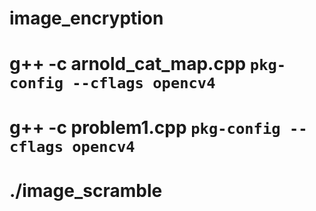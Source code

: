 # image_encryption
# g++ -c arnold_cat_map.cpp `pkg-config --cflags opencv4`
# g++ -c problem1.cpp `pkg-config --cflags opencv4`
# ./image_scramble
